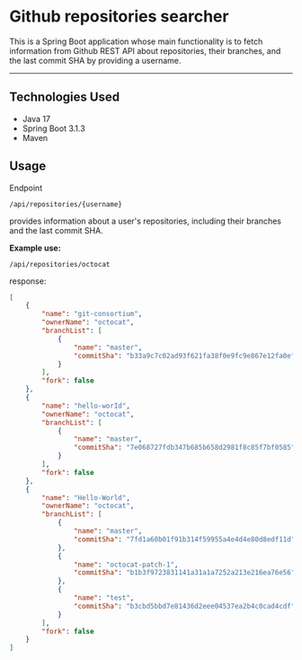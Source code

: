 Github repositories searcher
=============

This is a Spring Boot application whose main functionality is to fetch information from Github REST API about repositories, their branches, and the last commit SHA by providing a username.

---

## Technologies Used
- Java 17
- Spring Boot 3.1.3
- Maven

## Usage

Endpoint
```Http
/api/repositories/{username}
```
provides information about a user's repositories, including their branches and the last commit SHA.

**Example use:**

```http
/api/repositories/octocat
```
response:

```json
[
    {
        "name": "git-consortium",
        "ownerName": "octocat",
        "branchList": [
            {
                "name": "master",
                "commitSha": "b33a9c7c02ad93f621fa38f0e9fc9e867e12fa0e"
            }
        ],
        "fork": false
    },
    {
        "name": "hello-worId",
        "ownerName": "octocat",
        "branchList": [
            {
                "name": "master",
                "commitSha": "7e068727fdb347b685b658d2981f8c85f7bf0585"
            }
        ],
        "fork": false
    },
    {
        "name": "Hello-World",
        "ownerName": "octocat",
        "branchList": [
            {
                "name": "master",
                "commitSha": "7fd1a60b01f91b314f59955a4e4d4e80d8edf11d"
            },
            {
                "name": "octocat-patch-1",
                "commitSha": "b1b3f9723831141a31a1a7252a213e216ea76e56"
            },
            {
                "name": "test",
                "commitSha": "b3cbd5bbd7e81436d2eee04537ea2b4c0cad4cdf"
            }
        ],
        "fork": false
    }
]
``` 

